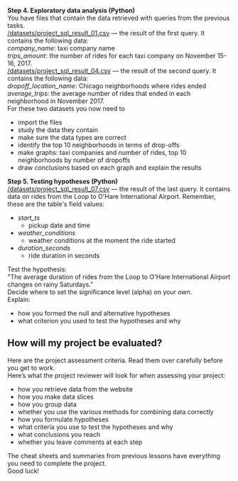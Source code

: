 <div class="markdown markdown_size_normal markdown_type_theory theory-viewer__markdown theory-viewer__markdown_flexible big-theory theory-panel__big-theory"><div class="paragraph"><strong>Step 4. Exploratory data analysis (Python)</strong></div><div class="paragraph">You have files that contain the data retrieved with queries from the previous tasks. </div><div class="paragraph"><a href="https://code.s3.yandex.net/learning-materials/data-analyst-eng/project_sql_result_01.csv" target="_blank">/datasets/project_sql_result_01.csv</a> — the result of the first query. It contains the following data:</div><div class="paragraph"><em>company_name</em>: taxi company name</div><div class="paragraph"><em>trips_amount</em>: the number of rides for each taxi company on November 15-16, 2017. </div><div class="paragraph"><a href="https://code.s3.yandex.net/learning-materials/data-analyst-eng/project_sql_result_04.csv" target="_blank">/datasets/project_sql_result_04.csv</a> — the result of the second query. It contains the following data:</div><div class="paragraph"><em>dropoff_location_name</em>: Chicago neighborhoods where rides ended</div><div class="paragraph"><em>average_trips</em>: the average number of rides that ended in each neighborhood in November 2017. </div><div class="paragraph"> For these two datasets you now need to</div><ul><li>import the files</li><li>study the data they contain</li><li>make sure the data types are correct</li><li>identify the top 10 neighborhoods in terms of drop-offs</li><li>make graphs: taxi companies and number of rides, top 10 neighborhoods by number of dropoffs</li><li>draw conclusions based on each graph and explain the results</li></ul><div class="paragraph"><strong>Step 5. Testing hypotheses (Python)</strong></div><div class="paragraph"><a href="https://code.s3.yandex.net/learning-materials/data-analyst-eng/project_sql_result_07.csv" target="_blank">/datasets/project_sql_result_07.csv</a> — the result of the last query. It contains data on rides from the Loop to O'Hare International Airport. Remember, these are the table's field values:</div><ul><li><em>start_ts</em> <ul><li>pickup date and time</li></ul></li><li><em>weather_conditions</em> <ul><li>weather conditions at the moment the ride started</li></ul></li><li><em>duration_seconds</em> <ul><li>ride duration in seconds</li></ul></li></ul><div class="paragraph">Test the hypothesis:</div><div class="paragraph">"The average duration of rides from the Loop to O'Hare International Airport changes on rainy Saturdays." </div><div class="paragraph">Decide where to set the significance level (alpha) on your own.</div><div class="paragraph">Explain:</div><ul><li>how you formed the null and alternative hypotheses</li><li>what criterion you used to test the hypotheses and why</li></ul><h2><strong>How will my project be evaluated?</strong></h2><div class="paragraph">Here are the project assessment criteria. Read them over carefully before you get to work.</div><div class="paragraph">Here’s what the project reviewer will look for when assessing your project:</div><ul><li>how you retrieve data from the website</li><li>how you make data slices</li><li>how you group data</li><li>whether you use the various methods for combining data correctly</li><li>how you formulate hypotheses</li><li>what criteria you use to test the hypotheses and why</li><li>what conclusions you reach</li><li>whether you leave comments at each step</li></ul><div class="paragraph">The cheat sheets and summaries from previous lessons have everything you need to complete the project.</div><div class="paragraph">Good luck!</div></div>
